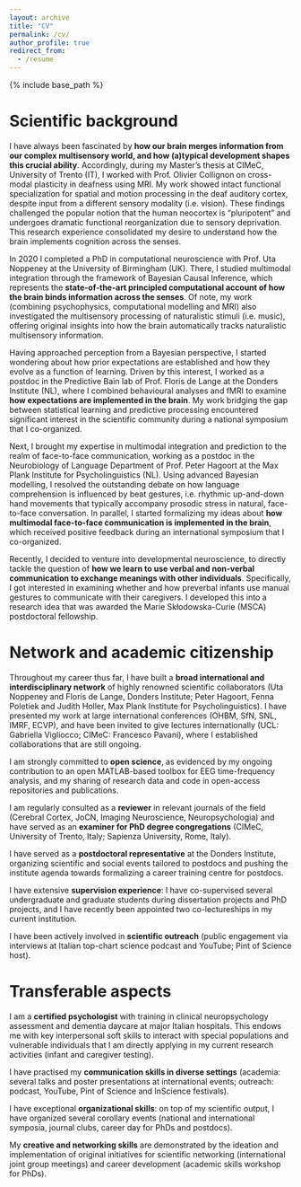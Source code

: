 ```yaml
---
layout: archive
title: "CV"
permalink: /cv/
author_profile: true
redirect_from:
  - /resume
---
```


{% include base_path %}

Scientific background
======
I have always been fascinated by **how our brain merges information from our complex multisensory world, and how (a)typical development shapes this crucial ability**. Accordingly, during my Master’s thesis at CIMeC, University of Trento (IT), I worked with Prof. Olivier Collignon on cross-modal plasticity in deafness using MRI. My work showed intact functional specialization for spatial and motion processing in the deaf auditory cortex, despite input from a different sensory modality (i.e. vision). These findings challenged the popular notion that the human neocortex is “pluripotent” and undergoes dramatic functional reorganization due to sensory deprivation. This research experience consolidated my desire to understand how the brain implements cognition across the senses.

In 2020 I completed a PhD in computational neuroscience with Prof. Uta Noppeney at the University of Birmingham (UK). There, I studied multimodal integration through the framework of Bayesian Causal Inference, which represents the **state-of-the-art principled computational account of how the brain binds information across the senses**. Of note, my work (combining psychophysics, computational modelling and MRI) also investigated the multisensory processing of naturalistic stimuli (i.e. music), offering original insights into how the brain automatically tracks naturalistic multisensory information.

Having approached perception from a Bayesian perspective, I started wondering about how prior expectations are established and how they evolve as a function of learning. Driven by this interest, I worked as a postdoc in the Predictive Bain lab of Prof. Floris de Lange at the Donders Institute (NL), where I combined behavioural analyses and fMRI to examine **how expectations are implemented in the brain**. My work bridging the gap between statistical learning and predictive processing encountered significant interest in the scientific community during a national symposium that I co-organized.

Next, I brought my expertise in multimodal integration and prediction to the realm of face-to-face communication, working as a postdoc in the Neurobiology of Language Department of Prof. Peter Hagoort at the Max Plank Institute for Psycholinguistics (NL). Using advanced Bayesian modelling, I resolved the outstanding debate on how language comprehension is influenced by beat gestures, i.e. rhythmic up-and-down hand movements that typically accompany prosodic stress in natural, face-to-face conversation. In parallel, I started formalizing my ideas about **how multimodal face-to-face communication is implemented in the brain**, which received positive feedback during an international symposium that I co-organized.

Recently, I decided to venture into developmental neuroscience, to directly tackle the question of **how we learn to use verbal and non-verbal communication to exchange meanings with other individuals**. Specifically, I got interested in examining whether and how preverbal infants use manual gestures to communicate with their caregivers. I developed this into a research idea that was awarded the Marie Skłodowska-Curie (MSCA) postdoctoral fellowship.

Network and academic citizenship
======
Throughout my career thus far, I have built a **broad international and interdisciplinary network** of highly renowned scientific collaborators (Uta Noppeney and Floris de Lange, Donders Institute; Peter Hagoort, Fenna Poletiek and Judith Holler, Max Plank Institute for Psycholinguistics). I have presented my work at large international conferences (OHBM, SfN, SNL, IMRF, ECVP), and have been invited to give lectures internationally (UCL: Gabriella Vigliocco; CIMeC: Francesco Pavani), where I established collaborations that are still ongoing.

I am strongly committed to **open science**, as evidenced by my ongoing contribution to an open MATLAB-based toolbox for EEG time-frequency analysis, and my sharing of research data and code in open-access repositories and publications.

I am regularly consulted as a **reviewer** in relevant journals of the field (Cerebral Cortex, JoCN, Imaging Neuroscience, Neuropsychologia) and have served as an **examiner for PhD degree congregations** (CIMeC, University of Trento, Italy; Sapienza University, Rome, Italy).

I have served as a **postdoctoral representative** at the Donders Institute, organizing scientific and social events tailored to postdocs and pushing the institute agenda towards formalizing a career training centre for postdocs.

I have extensive **supervision experience**: I have co-supervised several undergraduate and graduate students during dissertation projects and PhD projects, and I have recently been appointed two co-lectureships in my current institution.

I have been actively involved in **scientific outreach** (public engagement via interviews at Italian top-chart science podcast and YouTube; Pint of Science host).

Transferable aspects
======
I am a **certified psychologist** with training in clinical neuropsychology assessment and dementia daycare at major Italian hospitals. This endows me with key interpersonal soft skills to interact with special populations and vulnerable individuals that I am directly applying in my current research activities (infant and caregiver testing).

I have practised my **communication skills in diverse settings** (academia: several talks and poster presentations at international events; outreach: podcast, YouTube, Pint of Science and InScience festivals).

I have exceptional **organizational skills**: on top of my scientific output, I have organized several corollary events (national and international symposia, journal clubs, career day for PhDs and postdocs).

My **creative and networking skills** are demonstrated by the ideation and implementation of original initiatives for scientific networking (international joint group meetings) and career development (academic skills workshop for PhDs).

